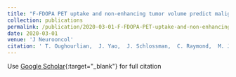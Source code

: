 ```yaml
---
title: "F-FDOPA PET uptake and non-enhancing tumor volume predict malignant transformation and overall survival in low-grade gliomas"
collection: publications
permalink: /publication/2020-03-01-F-FDOPA-PET-uptake-and-non-enhancing-tumor-volume-predict-malignant-transformation-and-overall-survival-in-low-grade-gliomas
date: 2020-03-01
venue: 'J Neurooncol'
citation: ' T. Oughourlian,  J. Yao,  J. Schlossman,  C. Raymond,  M. Ji,  H. Tatekawa,  N. Salamon,  W. Pope,  J. Czernin,  P. Nghiemphu,  A. Lai,  T. Cloughesy,  B. Ellingson, &quot;F-FDOPA PET uptake and non-enhancing tumor volume predict malignant transformation and overall survival in low-grade gliomas.&quot; J Neurooncol, 2020.'
---
```

Use [Google Scholar](https://scholar.google.com/scholar?q=F+FDOPA+PET+uptake+and+non+enhancing+tumor+volume+predict+malignant+transformation+and+overall+survival+in+low+grade+gliomas){:target="_blank"} for full citation